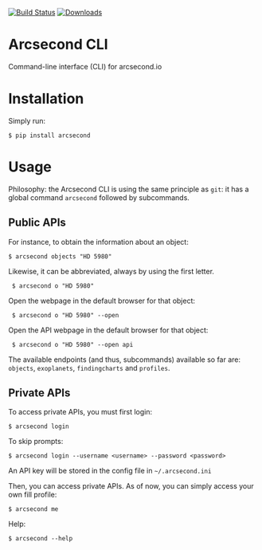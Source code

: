 [![Build Status](https://img.shields.io/travis/onekiloparsec/arcsecond-python.svg)](https://travis-ci.org/onekiloparsec/arcsecond-python.svg?branch=master)
[![Downloads](http://pepy.tech/badge/arcsecond)](http://pepy.tech/project/arcsecond)

# Arcsecond CLI

 Command-line interface (CLI) for arcsecond.io


# Installation

Simply run:

    $ pip install arcsecond


# Usage

Philosophy: the Arcsecond CLI is using the same principle as `git`: it has a global
command `arcsecond` followed by subcommands.

## Public APIs

For instance, to obtain the information about an object:

    $ arcsecond objects "HD 5980"
    
Likewise, it can be abbreviated, always by using the first letter.

     $ arcsecond o "HD 5980"
     
Open the webpage in the default browser for that object:     

     $ arcsecond o "HD 5980" --open

Open the API webpage in the default browser for that object:     

     $ arcsecond o "HD 5980" --open api

The available endpoints (and thus, subcommands) available so far are: `objects`, `exoplanets`, `findingcharts` and `profiles`.

## Private APIs

To access private APIs, you must first login: 

    $ arcsecond login 
    
To skip prompts:

    $ arcsecond login --username <username> --password <password>

An API key will be stored in the config file in `~/.arcsecond.ini`

Then, you can access private APIs. As of now, you can simply access your own fill profile:

    $ arcsecond me    

Help:

    $ arcsecond --help

